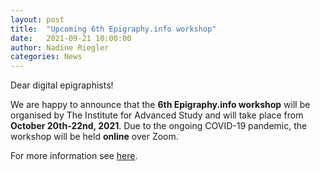 ```yaml
---
layout: post
title:  "Upcoming 6th Epigraphy.info workshop"
date:   2021-09-21 10:00:00
author: Nadine Riegler
categories: News
---
```


Dear digital epigraphists!

We are happy to announce that the **6th Epigraphy.info workshop** will be organised by The Institute for Advanced Study and will take place from **October 20th-22nd, 2021**. Due to the ongoing COVID-19 pandemic, the workshop will be held **online** over Zoom.

For more information see [here](https://epigraphy.info/workshop_6/).

